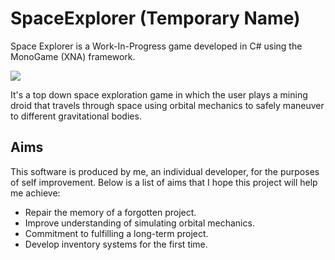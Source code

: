 
# SpaceExplorer (Temporary Name)

Space Explorer is a Work-In-Progress game developed in C# using the MonoGame (XNA) framework.

<img src="https://i.imgur.com/fkD43er.gif">

It's a top down space exploration game in which the user plays a mining droid that travels through space using orbital mechanics to safely maneuver to different gravitational bodies. 

## Aims
This software is produced by me, an individual developer, for the purposes of self improvement. Below is a list of aims that I hope this project will help me achieve:

* Repair the memory of a forgotten project.
* Improve understanding of simulating orbital mechanics.
* Commitment to fulfilling a long-term project.
* Develop inventory systems for the first time.